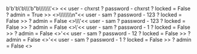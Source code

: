 b'b\'b\\\'b\\\\\\\'b"b\\\\\\\\\\\\\\\'<> << user - chxrst ? password - chxrst ? locked = False ? admin = True >> <>\\\\\\\\\\\\\\\\n"<< user - sam ? password - 123 ? locked = False >> ? admin = False <>\\\\\\\'<< user - sam ? password - 123 ? locked = False >> ? admin = False <>\\\'<< user - sam ? password - 1 ? locked = False >> ? admin = False <>\'<< user - sam ? password - 12 ? locked = False >> ? admin = False <>'<< user - sam ? password - 1 ? locked = False >> ? admin = False <>